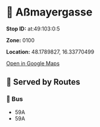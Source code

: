 # 🚉 Aßmayergasse


**Stop ID:** at:49:103:0:5

**Zone:** 0100

**Location:** 48.1789827, 16.33770499

[Open in Google Maps](https://www.google.com/maps?q=48.1789827,16.33770499)

## 🚆 Served by Routes

### 🚌 Bus
- 59A
- 59A